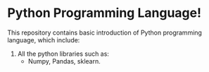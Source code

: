# Python Programming Language!
This repository contains basic introduction of Python programming language, which include:
1. All the python libraries such as:
    - Numpy, Pandas, sklearn.
   
 
